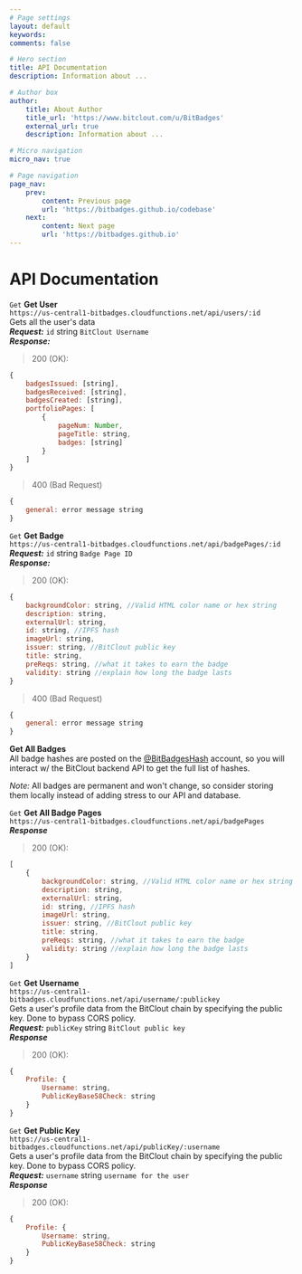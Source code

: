 ```yaml
---
# Page settings
layout: default
keywords:
comments: false

# Hero section
title: API Documentation
description: Information about ...

# Author box
author:
    title: About Author
    title_url: 'https://www.bitclout.com/u/BitBadges'
    external_url: true
    description: Information about ...

# Micro navigation
micro_nav: true

# Page navigation
page_nav:
    prev:
        content: Previous page
        url: 'https://bitbadges.github.io/codebase'
    next:
        content: Next page
        url: 'https://bitbadges.github.io'
---
```


# API Documentation

`Get` **Get User**  
`https://us-central1-bitbadges.cloudfunctions.net/api/users/:id`  
Gets all the user's data  
***Request:*** `id` string `BitClout Username`  
***Response:***
> 200 (OK):
```javascript
{
    badgesIssued: [string],
    badgesReceived: [string],
    badgesCreated: [string],
    portfolioPages: [
        {
            pageNum: Number,
            pageTitle: string,
            badges: [string]
        }
    ]
}
```
> 400 (Bad Request)
```javascript
{
    general: error message string
}
```

`Get` **Get Badge**  
`https://us-central1-bitbadges.cloudfunctions.net/api/badgePages/:id`  
***Request:*** `id` string `Badge Page ID`  
***Response:***
> 200 (OK):
```javascript
{
    backgroundColor: string, //Valid HTML color name or hex string
    description: string,
    externalUrl: string,
    id: string, //IPFS hash
    imageUrl: string,
    issuer: string, //BitClout public key
    title: string,
    preReqs: string, //what it takes to earn the badge
    validity: string //explain how long the badge lasts
}
```
> 400 (Bad Request)
```javascript
{
    general: error message string
}
```

**Get All Badges**  
All badge hashes are posted on the [@BitBadgesHash](https://bitclout.com/u/BitBadgesHash) account, so you will interact w/ the BitClout backend API to get the full list of hashes.

*Note:* All badges are permanent and won't change, so consider storing them locally instead of adding stress to our API and database.

`Get` **Get All Badge Pages**  
`https://us-central1-bitbadges.cloudfunctions.net/api/badgePages`  
***Response***
> 200 (OK):
```javascript
[
    {
        backgroundColor: string, //Valid HTML color name or hex string
        description: string,
        externalUrl: string,
        id: string, //IPFS hash
        imageUrl: string,
        issuer: string, //BitClout public key
        title: string,
        preReqs: string, //what it takes to earn the badge
        validity: string //explain how long the badge lasts
    }
]
```

`Get` **Get Username**  
`https://us-central1-bitbadges.cloudfunctions.net/api/username/:publickey`  
Gets a user's profile data from the BitClout chain by specifying the public key. Done to bypass CORS policy.  
***Request:*** `publicKey` string `BitClout public key`  
***Response***  
> 200 (OK):
```javascript
{
    Profile: {
        Username: string,
        PublicKeyBase58Check: string
    }
}
```

`Get` **Get Public Key**  
`https://us-central1-bitbadges.cloudfunctions.net/api/publicKey/:username`  
Gets a user's profile data from the BitClout chain by specifying the public key. Done to bypass CORS policy.  
***Request:*** `username` string `username for the user`  
***Response***  
> 200 (OK):
```javascript
{
    Profile: {
        Username: string,
        PublicKeyBase58Check: string
    }
}
```
